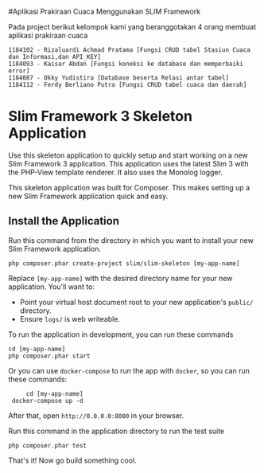 #Aplikasi Prakiraan Cuaca Menggunakan SLIM Framework

Pada project berikut kelompok kami yang beranggotakan 4 orang membuat aplikasi prakiraan cuaca

    1184102 - Rizaluardi Achmad Pratama [Fungsi CRUD tabel Stasiun Cuaca dan Informasi,dan API_KEY]
	1184093 - Kaisar Abdan [Fungsi koneksi ke database dan memperbaiki error]
	1184087 - Okky Yudistira [Database beserta Relasi antar tabel]
	1184112 - Ferdy Berliano Putra [Fungsi CRUD tabel cuaca dan daerah]


# Slim Framework 3 Skeleton Application

Use this skeleton application to quickly setup and start working on a new Slim Framework 3 application. This application uses the latest Slim 3 with the PHP-View template renderer. It also uses the Monolog logger.

This skeleton application was built for Composer. This makes setting up a new Slim Framework application quick and easy.

## Install the Application

Run this command from the directory in which you want to install your new Slim Framework application.

    php composer.phar create-project slim/slim-skeleton [my-app-name]

Replace `[my-app-name]` with the desired directory name for your new application. You'll want to:

* Point your virtual host document root to your new application's `public/` directory.
* Ensure `logs/` is web writeable.

To run the application in development, you can run these commands 

	cd [my-app-name]
	php composer.phar start
	
Or you can use `docker-compose` to run the app with `docker`, so you can run these commands:

         cd [my-app-name]
	 docker-compose up -d
After that, open `http://0.0.0.0:8080` in your browser.

Run this command in the application directory to run the test suite

	php composer.phar test

That's it! Now go build something cool.
